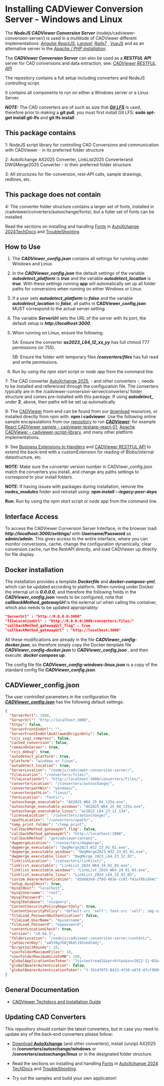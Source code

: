 # Installing CADViewer Conversion Server - Windows and Linux

The **_NodeJS CADViewer Conversion Server_** (nodejs/cadviewer-conversion-server/) is used in a multitude of CADViewer different implementations: _[Angular](https://github.com/CADViewer/cadviewer-testapp-angular-v02)_,_[ReactJS](https://github.com/CADViewer/cadviewer-testapp-react-01)_, _[Laravel](https://github.com/CADViewer/cadviewer-script-library-laragon-laravel-sample-01)_, _[Rails7](https://github.com/CADViewer/cadviewer-testapp-rails7-01)_ , _[VueJS](https://github.com/CADViewer/cadviewer-testapp-vue-01)_ and as an alternative server in the _[Apache / PHP installation](https://github.com/CADViewer/cadviewer-script-library)_.

The **_CADViewer Conversion Server_** can also be used as a **_RESTFUL API_** server for CAD conversions and data extraction, see: _[CADViewer RESTFUL API](https://github.com/CADViewer/CADViewer-REST-API-Conversion-Server)_

The repository contains a full setup including converters and NodeJS controlling script.

It contains all components to run on either a Windows server or a Linux Server.

**_NOTE:_** The CAD converters are of such as size that **_[Git LFS](https://git-lfs.com/)_** is used, therefore prior to making a **git pull**, you must first install Git LFS: **sudo apt-get install git-lfs** and **git lfs install** .

## This package contains

1: NodeJS script library for controlling CAD Conversions and communication with CADViewer - in its preferred folder structure

2: AutoXchange AX2025 Converter, LinkList2025 Converterand DWGMerge2025 Converter - in their preferred folder structure

3: All structures for file-conversion, rest-API calls, sample drawings, redlines, etc.

## This package does not contain

4: The converter folder structure contains a larger set of fonts, installed in /cadviewer/converters/autoxchange/fonts/, but a fuller set of fonts can be installed.

Read the sections on installing and handling [Fonts](https://tailormade.com/ax2020techdocs/installation/fonts/) in [AutoXchange 2024TechDocs](https://tailormade.com/ax2020techdocs/) and [TroubleShooting](https://tailormade.com/ax2020techdocs/troubleshooting/).

## How to Use

1. The **_CADViewer_config.json_** contains all settings for running under Windows and Linux.

2. In the **_CADViewer_config.json_** the default settings of the variable **_autodetect_platform_** is **_true_** and the variable **_autodetect_location_** is **_true_**. With these settings running **app** will automatically set up all folder paths for conversions when running on either Windows or Linux.

3. If a user sets **_autodetect_platform_** to **_false_** and the variable **_autodetect_location_** to **_false_**, all paths in **CADViewer_config.json** MUST correspond to the actual server setting.

4. The variable **_ServerUrl_** sets the URL of the server with its port, the default setup is **_http://localhost:3000_**.

5. When running on Linux, ensure the following:

   5A: Ensure the converter **_ax2023_L64_12_xx_yy_** has full chmod 777 permissions (or 755).

   5B: Ensure the folder with temporary files **_/converters/files_** has full read and write permissions.

6. Run by using the _npm start_ script or _node app_ from the command line.

7: The CAD converter [AutoXchange 2025](https://cadviewer.com/alldownloads/autoxchange), - and other converters -, needs to be installed and referenced through the configuration file. The converters typically are in the /cadviewer-conversion-server/converters/ folder structure and comes pre-installed with this package. If using **_autodetect\__** under **2.** above, then paths will be set up automatically

9: The [CADViewer](https://cadviewer.com/cadviewertechdocs) front-end can be found from our [download](https://cadviewer.com/download) resources, or installed directly from npm with: **npm i cadviewer**. Use the following online sample encapsulations from our [repository](https://github.com/CADViewer?tab=repositories) to run **_[CADViewer](https://github.com/CADViewer?tab=repositories)_**: for example [React CADViewer sample - cadviewer-testapp-react-01](https://github.com/CADViewer/cadviewer-testapp-react-01), [Apache CADViewer - cadviewer-script-library](https://github.com/CADViewer/cadviewer-script-library), and many other platform implementations.

9: See [Business Extensions to Handlers](https://cadviewer.com/cadviewertechdocs/handlers_business/) and [CADViewer RESTFUL API](https://cadviewer.com/cadviewertechdocs/rest_api/) to extend the back-end with a customExtension for reading of Blobs/internal datastructure, etc.

**NOTE:** Make sure the converter version number in CADViwer_config.json match the converters you install, and change any paths settings to correspond to your install folders.

**NOTE:** If having issues with packages during installation, remove the ***nodes_modules*** folder and reinstall using: ***npm install --legacy-peer-deps***

**Run:** Run by using the _npm start_ script or _node app_ from the command line.


## Interface Access

To access the CADViewer Conversion Server Interface, in the browser load:  ***http://localhost:3000/settings/***  with **Username/Password** as **admin/admin**. This gives access to the entire interface, where you can monitor conversions, cache, change the configuration dynamically, clear conversion cache, run the RestAPI directly, and load CADViewer up directly for file display.



## Docker installation

The installation provides a template **_Dockerfile_** and **_docker-compose-yml_**, which can be updated according to platform. When running under Docker the internal url is **_0.0.0.0_**, and therefore the following fields in the **_CADViewer_config.json_** needs to be configured, note that **_callbackMethod_gatewayUrl_** is the external url when calling the container, which also needs to be updated appropriately:

```json
"ServerUrl" : "http://0.0.0.0:3000"
"fileLocationUrl" : "http://0.0.0.0:3000/converters/files/"
"callbackMethod_gatewayUrl_flag" : true
"callbackMethod_gatewayUrl" : "http://localhost:3000"
```

All these modifications are already in the file **_CADViewer_config-docker.json_**, so therefore simply copy the Docker template file **_CADViewer_config-docker.json_** to **_CADViewer_config.json_** , and then execute: **_docker compose up_**.

The config file file **_CADViewer_config-windows-linux.json_** is a copy of the standard config file **_CADViewer_config.json_**.

## CADViewer_config.json

The user controlled parameters in the configuration file **_[CADViewer_config.json](https://github.com/CADViewer/cadviewer-conversion-server/blob/master/CADViewer_config.json)_** has the following default settings:

```json
{
  "ServerPort": 3000,
  "ServerUrl": "http://localhost:3000",
  "https": false,
  "ServerFrontEndUrl": "",
  "ServerFrontEndUrlAsAllowedOriginOnly": false,
  "cvjs_svgz_compress": false,
  "cached_conversion": false,
  "remainOnServer": true,
  "cvjs_debug": true,
  "autodetect_platform": true,
  "platform": "windows or linux",
  "autodetect_location": true,
  "ServerLocation": "/nodejs/cadviewer-conversion-server/",
  "fileLocation": "/converters/files/",
  "fileLocationUrl": "http://localhost:3000/converters/files/",
  "converterLocation": "/converters/autoxchange/",
  "converterpathWin": "windows/",
  "converterpathLin": "linux/",
  "fontLocation": "fonts/",
  "autoxchange_executable": "AX2025_W64_25_04_135a.exe",
  "autoxchange_executable_windows": "AX2025_W64_25_04_135a.exe",
  "autoxchange_executable_linux": "ax2023_L64_23_12_134",
  "licenseLocation": "/converters/autoxchange/",
  "xpathLocation": "/converters/xpath/",
  "temp_print_folder": "/temp_print",
  "callbackMethod_gatewayUrl_flag": false,
  "callbackMethod_gatewayUrl": "http://localhost:3000",
  "callbackMethod": "getcadviewercontent",
  "dwgmergeLocation": "/converters/dwgmerge",
  "dwgmerge_executable": "DwgMerge2023_W32_23_01_01.exe",
  "dwgmerge_executable_windows": "DwgMerge2023_W32_23_01_01.exe",
  "dwgmerge_executable_linux": "DwgMerge_2023_L64_23_12_03",
  "linklistLocation": "/converters/linklist/",
  "linklist_executable": "LinkList_2024_W64_24_01_03.exe",
  "linklist_executable_windows": "LinkList_2024_W64_24_01_03.exe",
  "linklist_executable_linux": "LinkList_2024_L64_24_01_03",
  "custom_bearerAutentication": "d5d483e8-2f8d-463e-cc01-f41a78b1d94c",
  "setup_mysqlHost": true,
  "mysqlHost": "localhost",
  "mysqlUsername": "root",
  "mysqlPassword": "",
  "mysqlDatabase": "vizquery",
  "ContentSecurityPolicyReportOnly": true,
  "ContentSecurityPolicy": "default-src 'self'; font-src 'self'; img-src 'self' https://cadviewer.com data:; script-src 'self' 'nonce-INSERTNONCE'; style-src 'self' 'unsafe-inline'; frame-src 'self'",
  "fileLoad_PasswordAuthentication": false,
  "fileLoad_UserName": "myusername",
  "fileLoad_Password": "mypassword",
  "contentLocationCheck": true,
  "version": "v9.64.3",
  "folderLocation": "/nodejs/cadviewer-conversion-server/content/",
  "jwtSecretKey": "a45f6g7h8j9k0l193skdlmdj",
  "bcryptSaltRounds": 10,
  "userFolderMaximumFiles": 10,
  "userFolderMaximumSizeInMB": 100,
  "globalApplicationSasToken": "?si=testread1&spr=https&sv=2022-11-02&sr=c&sig=xx",
  "globalBearerAutentication": false,
  "globalBearerAutenticationToken": "t-7614f875-8423-4f20-a674-d7cf3096290e"
}
```

## General Documentation

- [CADViewer Techdocs and Installation Guide](https://cadviewer.com/cadviewertechdocs)

## Updating CAD Converters

This repository should contain the latest converters, but in case you need to update any of the back-end converters please follow:

- [Download **AutoXchange**](/download/) (and other converters), install (unzip) AX2025 in **/converters/autoxchange/windows** or **/converters/autoxchange/linux** or in the designated folder structure.

- Read the sections on installing and handling [Fonts](https://tailormade.com/ax2020techdocs/installation/fonts/) in [AutoXchange 2024 TechDocs](https://tailormade.com/ax2020techdocs/) and [TroubleShooting](https://tailormade.com/ax2020techdocs/troubleshooting/).

- Try out the samples and build your own application!
